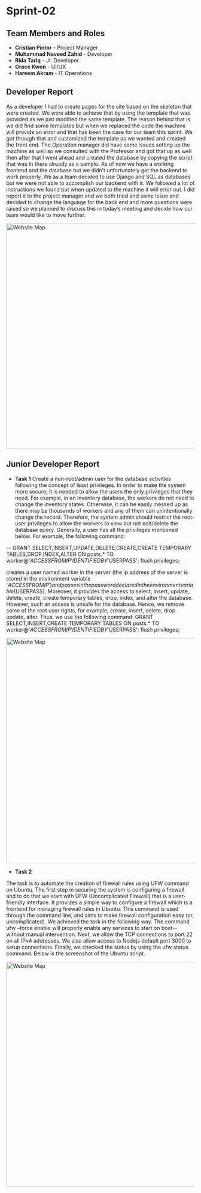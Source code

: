 # Sprint-02

## Team Members and Roles

* **Cristian Pintor** - Project Manager
* **Muhammad Naveed Zahid** - Developer
* **Rida Tariq** - Jr. Developer
* **Grace Kwon** - UI/UX
* **Hareem Akram** - IT Operations

## Developer Report

As a developer I had to create pages for the site based on the skeleton that were created. We were able to achieve that by using the template that was provided as we just modified the same template. The reason behind that is we did find some templates but when we replaced the code the machine will provide an error and that has been the case for our team this sprint. We got through that and customized the template as we wanted and created the front end. The Operation manager did have some issues setting up the machine as well so we consulted with the Professor and got that up as well then after that I went ahead and created the database by copying the script that was In there already as a sample. As of now we have a working frontend and the database but we didn’t unfortunately get the backend to work properly. We as a team decided to use Django and SQL as databases but we were not able to accomplish our backend with it. We followed a lot of instructions we found but when updated to the machine it will error out. I did report it to the project manager and we both tried and same issue and decided to change the language for the back end and more questions were raised so we planned to discuss this in today’s meeting and decide how our team would like to move further.

<img src="/diagrams/Picture1.png" alt="Website Map" width="600">

## Junior Developer Report

* **Task 1**
Create a non-root/admin user for the database activities following the concept of least privileges. In order to make the system more secure, it is needed to allow the users the only privileges that they need. For example, in an inventory database, the workers do not need to change the inventory states. Otherwise, it can be easily messed up as there may be thousands of workers and any of them can unintentionally change the record. Therefore, the system admin should restrict the root-user privileges to allow the workers to view but not edit/delete the database query. Generally, a user has all the privileges mentioned below.
For example, the following command:

-- GRANT SELECT,INSERT,UPDATE,DELETE,CREATE,CREATE TEMPORARY TABLES,DROP,INDEX,ALTER ON posts.* TO worker@'$ACCESSFROMIP' IDENTIFIED BY '$USERPASS'; flush privileges;

creates a user named worker in the server (the ip address of the server is stored in the environment variable '$ACCESSFROMIP') and passes in the password declared in the environment variable ($USERPASS). Moreover, it provides the access to select, insert, update, delete, create, create temporary tables, drop, index, and alter the database. However, such an access is unsafe for the database. Hence, we remove some of the root user rights, for example, create, insert, delete, drop update, alter. Thus, we use the following command: 
GRANT SELECT,INSERT,CREATE TEMPORARY TABLES ON posts.* TO worker@'$ACCESSFROMIP' IDENTIFIED BY '$USERPASS'; flush privileges; 

<img src="../../diagrams/Picture2.png" alt="Website Map" width="600">

* **Task 2**

The task is to automate the creation of firewall rules using UFW command on Ubuntu. The first step in securing the system is configuring a firewall and to do that we start with UFW (Uncomplicated Firewall) that is a user-friendly interface. It provides a simple way to configure a firewall which is a frontend for managing firewall rules in Ubuntu. This command is used through the command line, and aims to make firewall configuration easy (or, uncomplicated).
We achieved the task in the following way. The command ufw –force enable will properly enable any services to start on boot--without manual intervention. Next, we allow the TCP connections to port 22 on all IPv4 addresses. We also allow access to Nodejs default port 3000 to setup connections. Finally, we checked the status by using the ufw status command. Below is the screenshot of the Ubuntu script. 

<img src="../../diagrams/Picture3.png" alt="Website Map" width="600">




